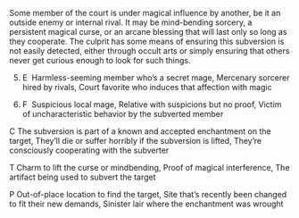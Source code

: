 Some member of the court is under magical influence by another, be it an outside enemy or internal rival. It may be mind-bending sorcery, a persistent magical curse, or an arcane blessing that will last only so long as they cooperate. The culprit has some means of ensuring this subversion is not easily detected, either through occult arts or simply ensuring that others never get curious enough to look for such things.

5.  E  Harmless-seeming member who’s a secret mage, Mercenary sorcerer hired by rivals, Court favorite who induces that affection with magic
    
6.  F  Suspicious local mage, Relative with suspicions but no proof, Victim of uncharacteristic behavior by the subverted member
    

C The subversion is part of a known and accepted enchantment on the target, They’ll die or suffer horribly if the subversion is lifted, They’re consciously cooperating with the subverter

T Charm to lift the curse or mindbending, Proof of magical interference, The artifact being used to subvert the target

P Out-of-place location to find the target, Site that’s recently been changed to fit their new demands, Sinister lair where the enchantment was wrought